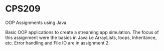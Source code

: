 # CPS209
OOP Assignments using Java. 

Basic OOP applications to create a streaming app simulation. The focus of this assignment were the basics in Java i.e ArrayLists, loops, Inheritance, etc. 
Error handling and File IO are in assignment 2. 
